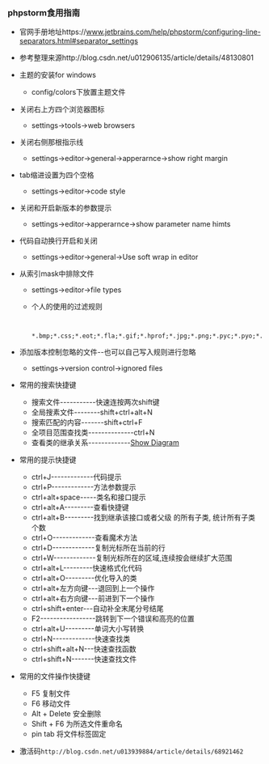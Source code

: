 ### phpstorm食用指南

  - 官网手册地址https://www.jetbrains.com/help/phpstorm/configuring-line-separators.html#separator_settings
  
  - 参考整理来源http://blog.csdn.net/u012906135/article/details/48130801

* 主题的安装for windows
   - config/colors下放置主题文件
* 关闭右上方四个浏览器图标
   - settings->tools->web browsers
* 关闭右侧那根指示线
   - settings->editor->general->apperarnce->show right margin
* tab缩进设置为四个空格
   - settings->editor->code style
* 关闭和开启新版本的参数提示
   - settings->editor->apperarnce->show parameter name himts
* 代码自动换行开启和关闭
   - settings->editor->general->Use soft wrap in editor
* 从索引mask中排除文件
   - settings->editor->file types
   - 个人的使用的过滤规则

     ```
     
      *.bmp;*.css;*.eot;*.fla;*.gif;*.hprof;*.jpg;*.png;*.pyc;*.pyo;*.rbc;*.swf;*.ttf;*.woff;*.zip;*2013;*2014;*~;.DS_Store;.git;.hg;.svn;CVS;RCS;SCCS;__pycache__;_svn;adtest;batch;bin;cache;css;csssprite;doc;docs;flash;font;fonts;gmap;icon;image;images;inc;js;log;logs;oa_login;openads;pear;player;qqMaps;rcs;scripts;style;test;tools;touch;upload;uploads;

     ```

* 添加版本控制忽略的文件--也可以自己写入规则进行忽略
    - settings->version control->ignored files

* 常用的搜索快捷键
    - 搜索文件-----------快速连按两次shift键
    - 全局搜素文件--------shift+ctrl+alt+N
    - 搜索匹配的内容-------shift+ctrl+F
    - 全项目范围查找类--------------ctrl+N
    - 查看类的继承关系-------------[Show Diagram](https://laravel-china.org/topics/3187/how-to-use-phpstorm-to-view-class-inheritance-relationships)
* 常用的提示快捷键
    - ctrl+J-------------代码提示
    - ctrl+P-------------方法参数提示
    - ctrl+alt+space-----类名和接口提示
    - ctrl+alt+A---------查看快捷键
    - ctrl+alt+B---------找到继承该接口或者父级 的所有子类, 统计所有子类个数
    - ctrl+O-------------查看魔术方法
    - ctrl+D-------------复制光标所在当前的行
    - ctrl+W-------------复制光标所在的区域,连续按会继续扩大范围
    - ctrl+alt+L---------快速格式化代码
    - ctrl+alt+O---------优化导入的类
    - ctrl+alt+左方向键---退回到上一个操作
    - ctrl+alt+右方向键---前进到下一个操作
    - ctrl+shift+enter---自动补全末尾分号结尾
    - F2-----------------跳转到下一个错误和高亮的位置
    - ctrl+alt+U---------单词大小写转换
    - ctrl+N-------------快速查找类
    - ctrl+shift+alt+N---快速查找函数
    - ctrl+shift+N-------快速查找文件
* 常用的文件操作快捷键
    - F5 复制文件
    - F6 移动文件
    - Alt + Delete 安全删除
    - Shift + F6 为所选文件重命名
    - pin tab 将文件标签固定
    
* 激活码`http://blog.csdn.net/u013939884/article/details/68921462`
